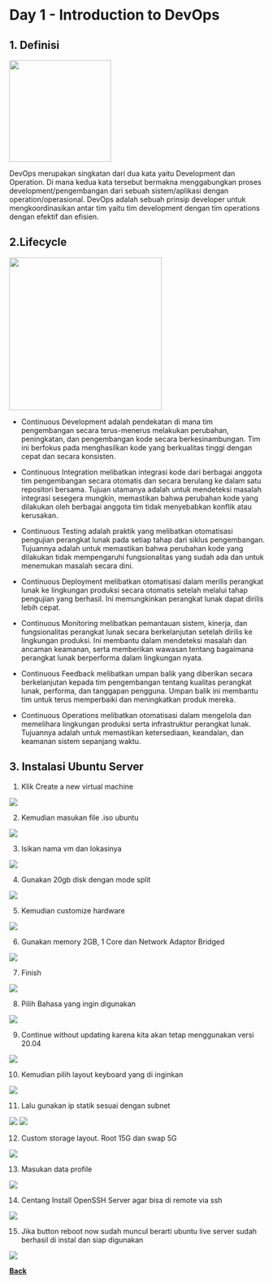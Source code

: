 # Day 1 - Introduction to DevOps

## 1. Definisi

<img src="images/definisi.png" width="200">

DevOps merupakan singkatan dari dua kata yaitu Development dan Operation. Di mana kedua kata tersebut bermakna menggabungkan proses development/pengembangan dari sebuah sistem/aplikasi dengan operation/operasional. DevOps adalah sebuah prinsip developer untuk mengkoordinasikan antar tim yaitu tim development dengan tim operations dengan efektif dan efisien.

## 2.Lifecycle  

<img src="images/lifecycle.jpg" width="300">

- Continuous Development adalah pendekatan di mana tim pengembangan secara terus-menerus melakukan perubahan, peningkatan, dan pengembangan kode secara berkesinambungan. Tim ini berfokus pada menghasilkan kode yang berkualitas tinggi dengan cepat dan secara konsisten.

- Continuous Integration melibatkan integrasi kode dari berbagai anggota tim pengembangan secara otomatis dan secara berulang ke dalam satu repositori bersama. Tujuan utamanya adalah untuk mendeteksi masalah integrasi sesegera mungkin, memastikan bahwa perubahan kode yang dilakukan oleh berbagai anggota tim tidak menyebabkan konflik atau kerusakan.

- Continuous Testing adalah praktik yang melibatkan otomatisasi pengujian perangkat lunak pada setiap tahap dari siklus pengembangan. Tujuannya adalah untuk memastikan bahwa perubahan kode yang dilakukan tidak mempengaruhi fungsionalitas yang sudah ada dan untuk menemukan masalah secara dini.

- Continuous Deployment melibatkan otomatisasi dalam merilis perangkat lunak ke lingkungan produksi secara otomatis setelah melalui tahap pengujian yang berhasil. Ini memungkinkan perangkat lunak dapat dirilis lebih cepat.

- Continuous Monitoring melibatkan pemantauan sistem, kinerja, dan fungsionalitas perangkat lunak secara berkelanjutan setelah dirilis ke lingkungan produksi. Ini membantu dalam mendeteksi masalah dan ancaman keamanan, serta memberikan wawasan tentang bagaimana perangkat lunak berperforma dalam lingkungan nyata.

- Continuous Feedback melibatkan umpan balik yang diberikan secara berkelanjutan kepada tim pengembangan tentang kualitas perangkat lunak, performa, dan tanggapan pengguna. Umpan balik ini membantu tim untuk terus memperbaiki dan meningkatkan produk mereka.

- Continuous Operations melibatkan otomatisasi dalam mengelola dan memelihara lingkungan produksi serta infrastruktur perangkat lunak. Tujuannya adalah untuk memastikan ketersediaan, keandalan, dan keamanan sistem sepanjang waktu.

## 3. Instalasi Ubuntu Server

1. Klik Create a new virtual machine 
<img src="images/image001.jpg">

2. Kemudian masukan file .iso ubuntu  
<img src="images/image002.png">

3. Isikan nama vm dan lokasinya 
<img src="images/image003.png">

4. Gunakan 20gb disk dengan mode split 
<img src="images/image004.png">

5. Kemudian customize hardware 
<img src="images/image005.png">

6. Gunakan memory 2GB, 1 Core dan Network Adaptor Bridged
<img src="images/image006.jpg">

7. Finish 
<img src="images/image007.png">

8. Pilih Bahasa yang ingin digunakan 
<img src="images/image008.jpg">

9. Continue without updating karena kita akan tetap menggunakan versi 20.04 
<img src="images/image009.jpg">

10. Kemudian pilih layout keyboard yang di inginkan 
<img src="images/image010.jpg">

11. Lalu gunakan ip statik sesuai dengan subnet 
<img src="images/image011.jpg">
<img src="images/image012.jpg">

12. Custom storage layout. Root 15G dan swap 5G 
<img src="images/image013.jpg">

13. Masukan data profile 
<img src="images/image014.jpg">

14. Centang Install OpenSSH Server agar bisa di remote via ssh 
<img src="images/image015.jpg">

15. Jika button reboot now sudah muncul berarti ubuntu live server sudah berhasil di instal dan siap digunakan 
<img src="images/image016.jpg">

[**Back**](../../README.md)
